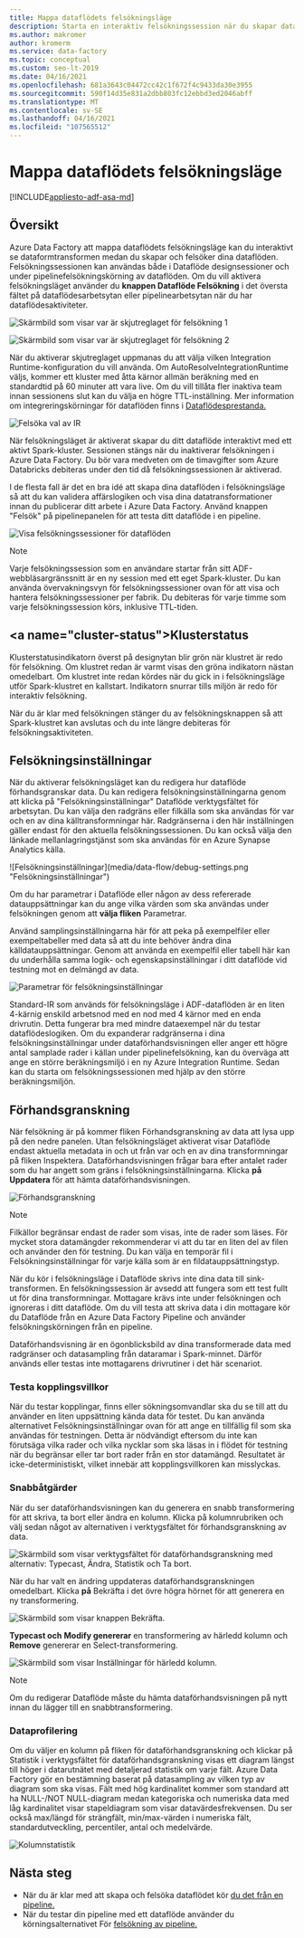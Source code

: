 ```yaml
---
title: Mappa dataflödets felsökningsläge
description: Starta en interaktiv felsökningssession när du skapar dataflöden
ms.author: makromer
author: kromerm
ms.service: data-factory
ms.topic: conceptual
ms.custom: seo-lt-2019
ms.date: 04/16/2021
ms.openlocfilehash: 681a3643c04472cc42c1f672f4c9433da30e3955
ms.sourcegitcommit: 590f14d35e831a2dbb803fc12ebbd3ed2046abff
ms.translationtype: MT
ms.contentlocale: sv-SE
ms.lasthandoff: 04/16/2021
ms.locfileid: "107565512"
---
```

# <a name="mapping-data-flow-debug-mode"></a>Mappa dataflödets felsökningsläge

[!INCLUDE[appliesto-adf-asa-md](includes/appliesto-adf-asa-md.md)]

## <a name="overview"></a>Översikt

Azure Data Factory att mappa dataflödets felsökningsläge kan du interaktivt se dataformtransformen medan du skapar och felsöker dina dataflöden. Felsökningssessionen kan användas både i Dataflöde designsessioner och under pipelinefelsökningskörning av dataflöden. Om du vill aktivera felsökningsläget använder du **knappen Dataflöde Felsökning** i det översta fältet på dataflödesarbetsytan eller pipelinearbetsytan när du har dataflödesaktiviteter.

![Skärmbild som visar var är skjutreglaget för felsökning 1](media/data-flow/debug-button.png)

![Skärmbild som visar var är skjutreglaget för felsökning 2](media/data-flow/debug-button-4.png)

När du aktiverar skjutreglaget uppmanas du att välja vilken Integration Runtime-konfiguration du vill använda. Om AutoResolveIntegrationRuntime väljs, kommer ett kluster med åtta kärnor allmän beräkning med en standardtid på 60 minuter att vara live. Om du vill tillåta fler inaktiva team innan sessionens slut kan du välja en högre TTL-inställning. Mer information om integreringskörningar för dataflöden finns i [Dataflödesprestanda.](concepts-data-flow-performance.md#ir)

![Felsöka val av IR](media/data-flow/debug-new-1.png "Val av felsöknings-IR")

När felsökningsläget är aktiverat skapar du ditt dataflöde interaktivt med ett aktivt Spark-kluster. Sessionen stängs när du inaktiverar felsökningen i Azure Data Factory. Du bör vara medveten om de timavgifter som Azure Databricks debiteras under den tid då felsökningssessionen är aktiverad.

I de flesta fall är det en bra idé att skapa dina dataflöden i felsökningsläge så att du kan validera affärslogiken och visa dina datatransformationer innan du publicerar ditt arbete i Azure Data Factory. Använd knappen "Felsök" på pipelinepanelen för att testa ditt dataflöde i en pipeline.

![Visa felsökningssessioner för dataflöden](media/iterative-development-debugging/view-dataflow-debug-sessions.png)

> [!NOTE]
> Varje felsökningssession som en användare startar från sitt ADF-webbläsargränssnitt är en ny session med ett eget Spark-kluster. Du kan använda övervakningsvyn för felsökningssessioner ovan för att visa och hantera felsökningssessioner per fabrik. Du debiteras för varje timme som varje felsökningssession körs, inklusive TTL-tiden.

## <a name="cluster-status&quot;></a>Klusterstatus

Klusterstatusindikatorn överst på designytan blir grön när klustret är redo för felsökning. Om klustret redan är varmt visas den gröna indikatorn nästan omedelbart. Om klustret inte redan kördes när du gick in i felsökningsläge utför Spark-klustret en kallstart. Indikatorn snurrar tills miljön är redo för interaktiv felsökning.

När du är klar med felsökningen stänger du av felsökningsknappen så att Spark-klustret kan avslutas och du inte längre debiteras för felsökningsaktiviteten.

## <a name=&quot;debug-settings&quot;></a>Felsökningsinställningar

När du aktiverar felsökningsläget kan du redigera hur dataflöde förhandsgranskar data. Du kan redigera felsökningsinställningarna genom att klicka på &quot;Felsökningsinställningar&quot; Dataflöde verktygsfältet för arbetsytan. Du kan välja den radgräns eller filkälla som ska användas för var och en av dina källtransformningar här. Radgränserna i den här inställningen gäller endast för den aktuella felsökningssessionen. Du kan också välja den länkade mellanlagringstjänst som ska användas för en Azure Synapse Analytics källa. 

![Felsökningsinställningar](media/data-flow/debug-settings.png &quot;Felsökningsinställningar")

Om du har parametrar i Dataflöde eller någon av dess refererade datauppsättningar kan du ange vilka värden som ska användas under felsökningen genom att **välja fliken** Parametrar.

Använd samplingsinställningarna här för att peka på exempelfiler eller exempeltabeller med data så att du inte behöver ändra dina källdatauppsättningar. Genom att använda en exempelfil eller tabell här kan du underhålla samma logik- och egenskapsinställningar i ditt dataflöde vid testning mot en delmängd av data.

![Parametrar för felsökningsinställningar](media/data-flow/debug-settings2.png "Parametrar för felsökningsinställningar")

Standard-IR som används för felsökningsläge i ADF-dataflöden är en liten 4-kärnig enskild arbetsnod med en nod med 4 kärnor med en enda drivrutin. Detta fungerar bra med mindre dataexempel när du testar dataflödeslogiken. Om du expanderar radgränserna i dina felsökningsinställningar under dataförhandsvisningen eller anger ett högre antal samplade rader i källan under pipelinefelsökning, kan du överväga att ange en större beräkningsmiljö i en ny Azure Integration Runtime. Sedan kan du starta om felsökningssessionen med hjälp av den större beräkningsmiljön.

## <a name="data-preview"></a>Förhandsgranskning

När felsökning är på kommer fliken Förhandsgranskning av data att lysa upp på den nedre panelen. Utan felsökningsläget aktiverat visar Dataflöde endast aktuella metadata in och ut från var och en av dina transformningar på fliken Inspektera. Dataförhandsvisningen frågar bara efter antalet rader som du har angett som gräns i felsökningsinställningarna. Klicka **på Uppdatera** för att hämta dataförhandsvisningen.

![Förhandsgranskning](media/data-flow/datapreview.png "Förhandsgranskning")

> [!NOTE]
> Filkällor begränsar endast de rader som visas, inte de rader som läses. För mycket stora datamängder rekommenderar vi att du tar en liten del av filen och använder den för testning. Du kan välja en temporär fil i Felsökningsinställningar för varje källa som är en fildatauppsättningstyp.

När du kör i felsökningsläge i Dataflöde skrivs inte dina data till sink-transformen. En felsökningssession är avsedd att fungera som ett test fullt ut för dina transformningar. Mottagare krävs inte under felsökningen och ignoreras i ditt dataflöde. Om du vill testa att skriva data i din mottagare kör du Dataflöde från en Azure Data Factory Pipeline och använder felsökningskörningen från en pipeline.

Dataförhandsvisning är en ögonblicksbild av dina transformerade data med radgränser och datasampling från dataramar i Spark-minnet. Därför används eller testas inte mottagarens drivrutiner i det här scenariot.

### <a name="testing-join-conditions"></a>Testa kopplingsvillkor

När du testar kopplingar, finns eller sökningsomvandlar ska du se till att du använder en liten uppsättning kända data för testet. Du kan använda alternativet Felsökningsinställningar ovan för att ange en tillfällig fil som ska användas för testningen. Detta är nödvändigt eftersom du inte kan förutsäga vilka rader och vilka nycklar som ska läsas in i flödet för testning när du begränsar eller tar bort rader från en stor datamängd. Resultatet är icke-deterministiskt, vilket innebär att kopplingsvillkoren kan misslyckas.

### <a name="quick-actions"></a>Snabbåtgärder

När du ser dataförhandsvisningen kan du generera en snabb transformering för att skriva, ta bort eller ändra en kolumn. Klicka på kolumnrubriken och välj sedan något av alternativen i verktygsfältet för förhandsgranskning av data.

![Skärmbild som visar verktygsfältet för dataförhandsgranskning med alternativ: Typecast, Ändra, Statistik och Ta bort.](media/data-flow/quick-actions1.png "Snabbåtgärder")

När du har valt en ändring uppdateras dataförhandsgranskningen omedelbart. Klicka **på** Bekräfta i det övre högra hörnet för att generera en ny transformering.

![Skärmbild som visar knappen Bekräfta.](media/data-flow/quick-actions2.png "Snabbåtgärder")

**Typecast och** **Modify genererar** en transformering av härledd kolumn och **Remove** genererar en Select-transformering.

![Skärmbild som visar Inställningar för härledd kolumn.](media/data-flow/quick-actions3.png "Snabbåtgärder")

> [!NOTE]
> Om du redigerar Dataflöde måste du hämta dataförhandsvisningen på nytt innan du lägger till en snabbtransformering.

### <a name="data-profiling"></a>Dataprofilering

Om du väljer en kolumn  på fliken för dataförhandsgranskning och klickar på Statistik i verktygsfältet för dataförhandsgranskning visas ett diagram längst till höger i datarutnätet med detaljerad statistik om varje fält. Azure Data Factory gör en bestämning baserat på datasampling av vilken typ av diagram som ska visas. Fält med hög kardinalitet kommer som standard att ha NULL-/NOT NULL-diagram medan kategoriska och numeriska data med låg kardinalitet visar stapeldiagram som visar datavärdesfrekvensen. Du ser också max/längd för strängfält, min/max-värden i numeriska fält, standardutveckling, percentiler, antal och medelvärde.

![Kolumnstatistik](media/data-flow/stats.png "Kolumnstatistik")

## <a name="next-steps"></a>Nästa steg

* När du är klar med att skapa och felsöka dataflödet kör [du det från en pipeline.](control-flow-execute-data-flow-activity.md)
* När du testar din pipeline med ett dataflöde använder du körningsalternativet För [felsökning av pipeline.](iterative-development-debugging.md)

